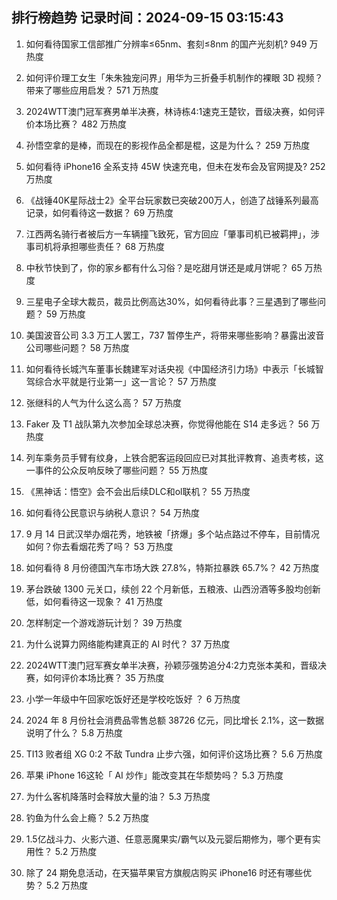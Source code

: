 
## 排行榜趋势 记录时间：2024-09-15 03:15:43
  
  1. 如何看待国家工信部推广分辨率≤65nm、套刻≤8nm 的国产光刻机? 949 万热度
    
  2. 如何评价理工女生「朱朱独宠问界」用华为三折叠手机制作的裸眼 3D 视频？带来了哪些应用启发？ 571 万热度
    
  3. 2024WTT澳门冠军赛男单半决赛，林诗栋4:1速克王楚钦，晋级决赛，如何评价本场比赛？ 482 万热度
    
  4. 孙悟空拿的是棒，而现在的影视作品全都是棍，这是为什么？ 259 万热度
    
  5. 如何看待 iPhone16 全系支持 45W 快速充电，但未在发布会及官网提及? 252 万热度
    
  6. 《战锤40K星际战士2》全平台玩家数已突破200万人，创造了战锤系列最高记录，如何看待这一数据？ 69 万热度
    
  7. 江西两名骑行者被后方一车辆撞飞致死，官方回应「肇事司机已被羁押」，涉事司机将承担哪些责任？ 68 万热度
    
  8. 中秋节快到了，你的家乡都有什么习俗？是吃甜月饼还是咸月饼呢？ 65 万热度
    
  9. 三星电子全球大裁员，裁员比例高达30%，如何看待此事？三星遇到了哪些问题？ 59 万热度
    
  10. 美国波音公司 3.3 万工人罢工，737 暂停生产，将带来哪些影响？暴露出波音公司哪些问题？ 58 万热度
    
  11. 如何看待长城汽车董事长魏建军对话央视《中国经济引力场》中表示「长城智驾综合水平就是行业第一」这一言论？ 57 万热度
    
  12. 张继科的人气为什么这么高？ 57 万热度
    
  13. Faker 及 T1 战队第九次参加全球总决赛，你觉得他能在 S14 走多远？ 56 万热度
    
  14. 列车乘务员手臂有纹身，上铁合肥客运段回应已对其批评教育、追责考核，这一事件的公众反响反映了哪些问题？ 55 万热度
    
  15. 《黑神话：悟空》会不会出后续DLC和ol联机？ 55 万热度
    
  16. 如何看待公民意识与纳税人意识？ 54 万热度
    
  17. 9 月 14 日武汉举办烟花秀，地铁被「挤爆」多个站点路过不停车，目前情况如何？你去看烟花秀了吗？ 53 万热度
    
  18. 如何看待 8 月份德国汽车市场大跌 27.8%，特斯拉暴跌 65.7%？ 42 万热度
    
  19. 茅台跌破 1300 元关口，续创 22 个月新低，五粮液、山西汾酒等多股均创新低，如何看待这一现象？ 41 万热度
    
  20. 怎样制定一个游戏游玩计划？ 39 万热度
    
  21. 为什么说算力网络能构建真正的 AI 时代？ 37 万热度
    
  22. 2024WTT澳门冠军赛女单半决赛，孙颖莎强势追分4:2力克张本美和，晋级决赛，如何评价本场比赛？ 35 万热度
    
  23. 小学一年级中午回家吃饭好还是学校吃饭好 ？ 6 万热度
    
  24. 2024 年 8 月份社会消费品零售总额 38726 亿元，同比增长 2.1%，这一数据说明了什么？ 5.8 万热度
    
  25. TI13 败者组 XG 0:2 不敌 Tundra 止步六强，如何评价这场比赛？ 5.6 万热度
    
  26. 苹果 iPhone 16这轮「 AI 炒作」能改变其在华颓势吗？ 5.3 万热度
    
  27. 为什么客机降落时会释放大量的油？ 5.3 万热度
    
  28. 钓鱼为什么会上瘾？ 5.2 万热度
    
  29. 1.5亿战斗力、火影六道、任意恶魔果实/霸气以及元婴后期修为，哪个更有实用性？ 5.2 万热度
    
  30. 除了 24 期免息活动，在天猫苹果官方旗舰店购买 iPhone16 时还有哪些优势？ 5.2 万热度
    
